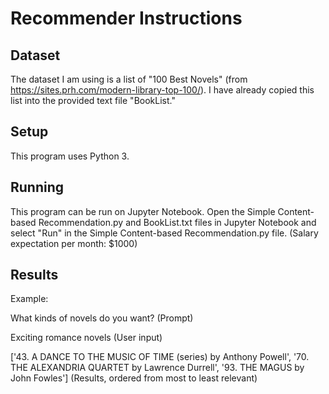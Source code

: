 # Recommender Instructions

## Dataset
The dataset I am using is a list of "100 Best Novels" (from https://sites.prh.com/modern-library-top-100/). I have already copied this list into the provided text file "BookList."

## Setup
This program uses Python 3.

## Running
This program can be run on Jupyter Notebook. Open the Simple Content-based Recommendation.py and BookList.txt files in Jupyter Notebook and select "Run" in the Simple Content-based Recommendation.py file.
(Salary expectation per month: $1000)

## Results
Example:

What kinds of novels do you want? (Prompt)

Exciting romance novels (User input)

['43.  A DANCE TO THE MUSIC OF TIME (series) by Anthony Powell', '70.  THE ALEXANDRIA QUARTET by Lawrence Durrell', '93. THE MAGUS by John Fowles'] 
(Results, ordered from most to least relevant)
